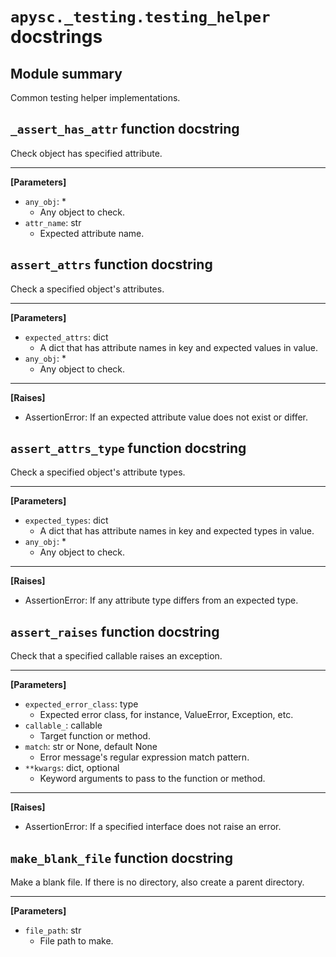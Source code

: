 # `apysc._testing.testing_helper` docstrings

## Module summary

Common testing helper implementations.

## `_assert_has_attr` function docstring

Check object has specified attribute.<hr>

**[Parameters]**

- `any_obj`: *
  - Any object to check.
- `attr_name`: str
  - Expected attribute name.

## `assert_attrs` function docstring

Check a specified object's attributes.<hr>

**[Parameters]**

- `expected_attrs`: dict
  - A dict that has attribute names in key and expected values in value.
- `any_obj`: *
  - Any object to check.

<hr>

**[Raises]**

- AssertionError: If an expected attribute value does not exist or differ.

## `assert_attrs_type` function docstring

Check a specified object's attribute types.<hr>

**[Parameters]**

- `expected_types`: dict
  - A dict that has attribute names in key and expected types in value.
- `any_obj`: *
  - Any object to check.

<hr>

**[Raises]**

- AssertionError: If any attribute type differs from an expected type.

## `assert_raises` function docstring

Check that a specified callable raises an exception.<hr>

**[Parameters]**

- `expected_error_class`: type
  - Expected error class, for instance, ValueError, Exception, etc.
- `callable_`: callable
  - Target function or method.
- `match`: str or None, default None
  - Error message's regular expression match pattern.
- `**kwargs`: dict, optional
  - Keyword arguments to pass to the function or method.

<hr>

**[Raises]**

- AssertionError: If a specified interface does not raise an error.

## `make_blank_file` function docstring

Make a blank file. If there is no directory, also create a parent directory.<hr>

**[Parameters]**

- `file_path`: str
  - File path to make.